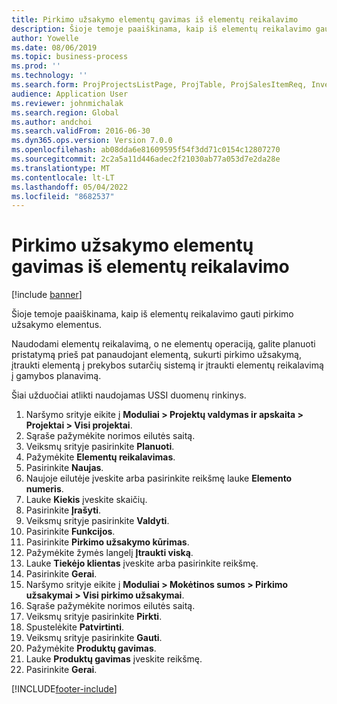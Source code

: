 ```yaml
---
title: Pirkimo užsakymo elementų gavimas iš elementų reikalavimo
description: Šioje temoje paaiškinama, kaip iš elementų reikalavimo gauti pirkimo užsakymo elementus.
author: Yowelle
ms.date: 08/06/2019
ms.topic: business-process
ms.prod: ''
ms.technology: ''
ms.search.form: ProjProjectsListPage, ProjTable, ProjSalesItemReq, InventItemIdLookupSimple, PurchCreateFromSalesOrder, VendAccountItemLookup, PurchTable, PurchEditLines
audience: Application User
ms.reviewer: johnmichalak
ms.search.region: Global
ms.author: andchoi
ms.search.validFrom: 2016-06-30
ms.dyn365.ops.version: Version 7.0.0
ms.openlocfilehash: ab08dda6e81609595f54f3dd71c0154c12807270
ms.sourcegitcommit: 2c2a5a11d446adec2f21030ab77a053d7e2da28e
ms.translationtype: MT
ms.contentlocale: lt-LT
ms.lasthandoff: 05/04/2022
ms.locfileid: "8682537"
---
```

# <a name="receive-items-on-purchase-order-from-item-requirement"></a>Pirkimo užsakymo elementų gavimas iš elementų reikalavimo

[!include [banner](../../includes/banner.md)]

Šioje temoje paaiškinama, kaip iš elementų reikalavimo gauti pirkimo užsakymo elementus.

Naudodami elementų reikalavimą, o ne elementų operaciją, galite planuoti pristatymą prieš pat panaudojant elementą, sukurti pirkimo užsakymą, įtraukti elementą į prekybos sutarčių sistemą ir įtraukti elementų reikalavimą į gamybos planavimą. 

Šiai užduočiai atlikti naudojamas USSI duomenų rinkinys.

1. Naršymo srityje eikite į **Moduliai > Projektų valdymas ir apskaita > Projektai > Visi projektai**.
2. Sąraše pažymėkite norimos eilutės saitą.
3. Veiksmų srityje pasirinkite **Planuoti**.
4. Pažymėkite **Elementų reikalavimas**.
5. Pasirinkite **Naujas**.
6. Naujoje eilutėje įveskite arba pasirinkite reikšmę lauke **Elemento numeris**.
7. Lauke **Kiekis** įveskite skaičių.
8. Pasirinkite **Įrašyti**.
9. Veiksmų srityje pasirinkite **Valdyti**.
10. Pasirinkite **Funkcijos**.
11. Pasirinkite **Pirkimo užsakymo kūrimas**.
12. Pažymėkite žymės langelį **Įtraukti viską**.
13. Lauke **Tiekėjo klientas** įveskite arba pasirinkite reikšmę.
14. Pasirinkite **Gerai**.
15. Naršymo srityje eikite į **Moduliai > Mokėtinos sumos > Pirkimo užsakymai > Visi pirkimo užsakymai**.
16. Sąraše pažymėkite norimos eilutės saitą.
17. Veiksmų srityje pasirinkite **Pirkti**.
18. Spustelėkite **Patvirtinti**.
19. Veiksmų srityje pasirinkite **Gauti**.
20. Pažymėkite **Produktų gavimas**.
21. Lauke **Produktų gavimas** įveskite reikšmę.
22. Pasirinkite **Gerai**.



[!INCLUDE[footer-include](../../includes/footer-banner.md)]